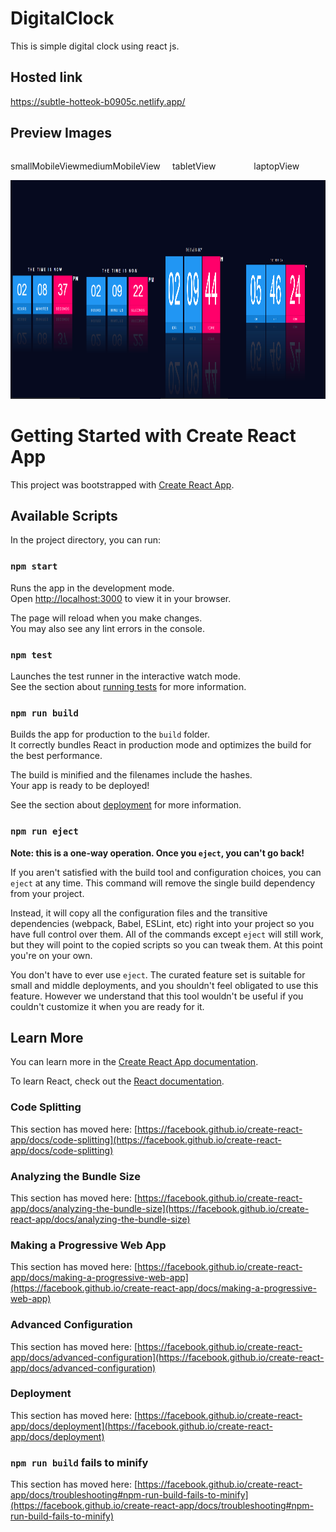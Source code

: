  # DigitalClock
This is simple digital clock using react js.

## Hosted link
https://subtle-hotteok-b0905c.netlify.app/

## Preview Images
<div style="display:flex;justifyContent:center;" align="center">
<div>
<p> smallMobileView </p>
  <img src="https://github.com/saravanabot0/simpleProjectsInGit/blob/main/digitalClock/src/assets/Screenshot%202023-03-13%20140853.png" width="auto" height="350" alt="accessibility text">
</div>
<div>
<p> mediumMobileView </p>
  <img src="https://github.com/saravanabot0/simpleProjectsInGit/blob/main/digitalClock/src/assets/Screenshot%202023-03-13%20140929.png" width="auto" height="350" alt="accessibility text">
</div>
<div>
<p> tabletView </p>
  <img src="https://github.com/saravanabot0/simpleProjectsInGit/blob/main/digitalClock/src/assets/Screenshot%202023-03-13%20140950.png" width="auto" height="350" alt="accessibility text">
</div>
<div>
<p> laptopView </p>
  <img src="https://github.com/saravanabot0/simpleProjectsInGit/blob/main/digitalClock/src/assets/laptopView.png" width="auto" height="350" alt="accessibility text">
</div>
</div>





# Getting Started with Create React App

This project was bootstrapped with [Create React App](https://github.com/facebook/create-react-app).

## Available Scripts

In the project directory, you can run:

### `npm start`

Runs the app in the development mode.\
Open [http://localhost:3000](http://localhost:3000) to view it in your browser.

The page will reload when you make changes.\
You may also see any lint errors in the console.

### `npm test`

Launches the test runner in the interactive watch mode.\
See the section about [running tests](https://facebook.github.io/create-react-app/docs/running-tests) for more information.

### `npm run build`

Builds the app for production to the `build` folder.\
It correctly bundles React in production mode and optimizes the build for the best performance.

The build is minified and the filenames include the hashes.\
Your app is ready to be deployed!

See the section about [deployment](https://facebook.github.io/create-react-app/docs/deployment) for more information.

### `npm run eject`

**Note: this is a one-way operation. Once you `eject`, you can't go back!**

If you aren't satisfied with the build tool and configuration choices, you can `eject` at any time. This command will remove the single build dependency from your project.

Instead, it will copy all the configuration files and the transitive dependencies (webpack, Babel, ESLint, etc) right into your project so you have full control over them. All of the commands except `eject` will still work, but they will point to the copied scripts so you can tweak them. At this point you're on your own.

You don't have to ever use `eject`. The curated feature set is suitable for small and middle deployments, and you shouldn't feel obligated to use this feature. However we understand that this tool wouldn't be useful if you couldn't customize it when you are ready for it.

## Learn More

You can learn more in the [Create React App documentation](https://facebook.github.io/create-react-app/docs/getting-started).

To learn React, check out the [React documentation](https://reactjs.org/).

### Code Splitting

This section has moved here: [https://facebook.github.io/create-react-app/docs/code-splitting](https://facebook.github.io/create-react-app/docs/code-splitting)

### Analyzing the Bundle Size

This section has moved here: [https://facebook.github.io/create-react-app/docs/analyzing-the-bundle-size](https://facebook.github.io/create-react-app/docs/analyzing-the-bundle-size)

### Making a Progressive Web App

This section has moved here: [https://facebook.github.io/create-react-app/docs/making-a-progressive-web-app](https://facebook.github.io/create-react-app/docs/making-a-progressive-web-app)

### Advanced Configuration

This section has moved here: [https://facebook.github.io/create-react-app/docs/advanced-configuration](https://facebook.github.io/create-react-app/docs/advanced-configuration)

### Deployment

This section has moved here: [https://facebook.github.io/create-react-app/docs/deployment](https://facebook.github.io/create-react-app/docs/deployment)

### `npm run build` fails to minify

This section has moved here: [https://facebook.github.io/create-react-app/docs/troubleshooting#npm-run-build-fails-to-minify](https://facebook.github.io/create-react-app/docs/troubleshooting#npm-run-build-fails-to-minify)
